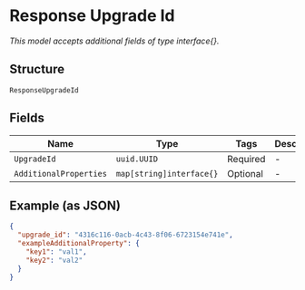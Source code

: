 
# Response Upgrade Id

*This model accepts additional fields of type interface{}.*

## Structure

`ResponseUpgradeId`

## Fields

| Name | Type | Tags | Description |
|  --- | --- | --- | --- |
| `UpgradeId` | `uuid.UUID` | Required | - |
| `AdditionalProperties` | `map[string]interface{}` | Optional | - |

## Example (as JSON)

```json
{
  "upgrade_id": "4316c116-0acb-4c43-8f06-6723154e741e",
  "exampleAdditionalProperty": {
    "key1": "val1",
    "key2": "val2"
  }
}
```

